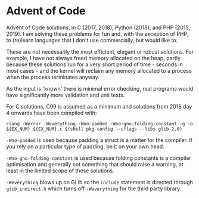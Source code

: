 # Advent of Code

Advent of Code solutions, in C (2017, 2018), Python (2018), and PHP (2015, 2019).
I am solving these problems for fun and, with the exception of PHP, to (re)learn languages
that I don't use commercially, but would like to.

These are not necessarily the most efficient, elegant or robust solutions. For
example, I have not always freed memory allocated on the heap, partly because
these solutions run for a very short period of time - seconds in most cases -
and the kernel will reclaim any memory allocated to a process when the process
terminates anyway.

As the input is 'known' there is minimal error checking, real programs would
have significantly more validation and unit tests.

For C solutions, C99 is assumed as a minimum and solutions from 2018 day 4 onwards
have been compiled with:

```
clang -Werror -Weverything -Wno-padded -Wno-gnu-folding-constant -g -o ${EX_NUM} ${EX_NUM}.c $(shell pkg-config --cflags --libs glib-2.0)
```

`-Wno-padded` is used because padding a struct is a matter for the compiler. If
you rely on a particular type of padding, be it on your own head.

`-Wno-gnu-folding-constant` is used because folding constants is a compiler
optimisation and generally not something that should raise a warning, at least
in the limited scope of these solutions.

`-Weverything` blows up on GLib so the `include` statement is directed through
`glib_indirect.h` which turns off `-Weverything` for the third party library.
